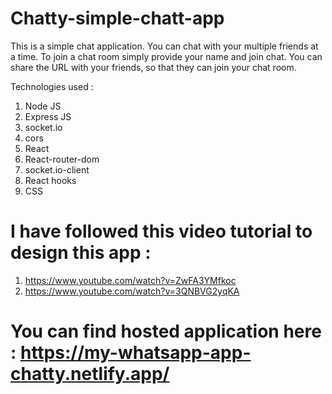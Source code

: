 # Chatty-simple-chatt-app

This is a simple chat application.
You can chat with your multiple friends at a time.
To join a chat room simply provide your name and join chat.
You can share the URL with your friends, so that they can join your chat room.

Technologies used :
1. Node JS
2. Express JS
3. socket.io
4. cors
5. React
6. React-router-dom
7. socket.io-client
8. React hooks
9. CSS

# I have followed this video tutorial to design this app : 
1. https://www.youtube.com/watch?v=ZwFA3YMfkoc
2. https://www.youtube.com/watch?v=3QNBVG2yqKA

# You can find hosted application here : https://my-whatsapp-app-chatty.netlify.app/
